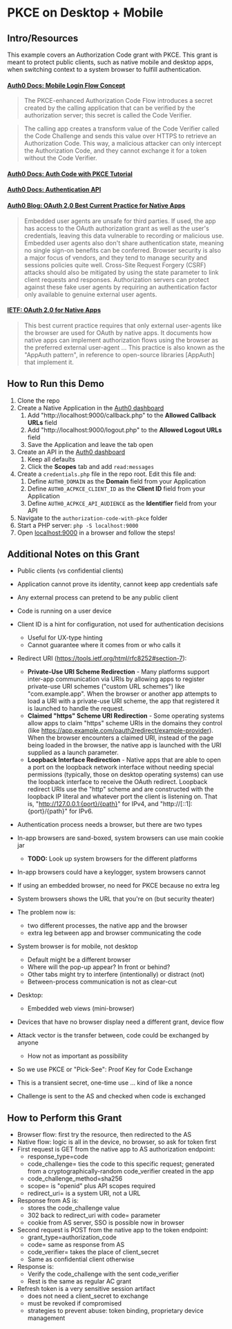 # PKCE on Desktop + Mobile

## Intro/Resources

This example covers an Authorization Code grant with PKCE. This grant is meant to protect public clients, such as native mobile and desktop apps, when switching context to a system browser to fulfill authentication.

#### [Auth0 Docs: Mobile Login Flow Concept](https://auth0.com/docs/flows/concepts/mobile-login-flow)

> The PKCE-enhanced Authorization Code Flow introduces a secret created by the calling application that can be verified by the authorization server; this secret is called the Code Verifier.

> The calling app creates a transform value of the Code Verifier called the Code Challenge and sends this value over HTTPS to retrieve an Authorization Code. This way, a malicious attacker can only intercept the Authorization Code, and they cannot exchange it for a token without the Code Verifier.

#### [Auth0 Docs: Auth Code with PKCE Tutorial](https://auth0.com/docs/api-auth/tutorials/authorization-code-grant-pkce)

#### [Auth0 Docs: Authentication API](https://auth0.com/docs/api/authentication#native-mobile-login-flow44)

#### [Auth0 Blog: OAuth 2.0 Best Current Practice for Native Apps](https://auth0.com/blog/oauth-2-best-practices-for-native-apps/)

> Embedded user agents are unsafe for third parties. If used, the app has access to the OAuth authorization grant as well as the user's credentials, leaving this data vulnerable to recording or malicious use.
> Embedded user agents also don't share authentication state, meaning no single sign-on benefits can be conferred.
> Browser security is also a major focus of vendors, and they tend to manage security and sessions policies quite well.
> Cross-Site Request Forgery (CSRF) attacks should also be mitigated by using the state parameter to link client requests and responses.
> Authorization servers can protect against these fake user agents by requiring an authentication factor only available to genuine external user agents.

#### [IETF: OAuth 2.0 for Native Apps](https://tools.ietf.org/html/rfc8252)

>  This best current practice requires that only external user-agents like the browser are used for OAuth by native apps.  It documents how native apps can implement authorization flows using the browser as the preferred external user-agent ... This practice is also known as the "AppAuth pattern", in reference to open-source libraries [AppAuth] that implement it.

## How to Run this Demo

1. Clone the repo
2. Create a Native Application in the [Auth0 dashboard](https://manage.auth0.com/#/applications)
	1. Add "http://localhost:9000/callback.php" to the **Allowed Callback URLs** field
	2. Add "http://localhost:9000/logout.php" to the **Allowed Logout URLs** field
	3. Save the Application and leave the tab open
3. Create an API in the [Auth0 dashboard](https://manage.auth0.com/#/apis)
	1. Keep all defaults
	2. Click the **Scopes** tab and add `read:messages`
4. Create a `credentials.php` file in the repo root. Edit this file and:
	1. Define `AUTH0_DOMAIN` as the **Domain** field from your Application
	2. Define `AUTH0_ACPKCE_CLIENT_ID` as the **Client ID** field from your Application
	3. Define `AUTH0_ACPKCE_API_AUDIENCE` as the **Identifier** field from your API
5. Navigate to the `authorization-code-with-pkce` folder
6. Start a PHP server: `php -S localhost:9000`
7. Open [localhost:9000](http://localhost:9000) in a browser and follow the steps!

## Additional Notes on this Grant

- Public clients (vs confidential clients)
- Application cannot prove its identity, cannot keep app credentials safe
- Any external process can pretend to be any public client
- Code is running on a user device
- Client ID is a hint for configuration, not used for authentication decisions
	- Useful for UX-type hinting
	- Cannot guarantee where it comes from or who calls it
- Redirect URI (https://tools.ietf.org/html/rfc8252#section-7):
	- **Private-Use URI Scheme Redirection** - Many platforms support inter-app communication via URIs by allowing apps to register private-use URI schemes ("custom URL schemes") like "com.example.app".  When the browser or another app attempts to load a URI with a private-use URI scheme, the app that registered it is launched to handle the request.
	- **Claimed "https" Scheme URI Redirection** - Some operating systems allow apps to claim "https" scheme URIs in the domains they control (like https://app.example.com/oauth2redirect/example-provider). When the browser encounters a claimed URI, instead of the page being loaded in the browser, the native app is launched with the URI supplied as a launch parameter.
	- **Loopback Interface Redirection** - Native apps that are able to open a port on the loopback network interface without needing special permissions (typically, those on desktop operating systems) can use the loopback interface to receive the OAuth redirect. Loopback redirect URIs use the "http" scheme and are constructed with the loopback IP literal and whatever port the client is listening on. That is, "http://127.0.0.1:{port}/{path}" for IPv4, and "http://[::1]:{port}/{path}" for IPv6.

- Authentication process needs a browser, but there are two types
- In-app browsers are sand-boxed, system browsers can use main cookie jar
	- **TODO:** Look up system browsers for the different platforms

- In-app browsers could have a keylogger, system browsers cannot
- If using an embedded browser, no need for PKCE because no extra leg
- System browsers shows the URL that you're on (but security theater)
- The problem now is:
	- two different processes, the native app and the browser
	- extra leg between app and browser communicating the code
- System browser is for mobile, not desktop
	- Default might be a different browser
	- Where will the pop-up appear? In front or behind?
	- Other tabs might try to interfere (intentionally) or distract (not)
	- Between-process communication is not as clear-cut
- Desktop:
	- Embedded web views (mini-browser)
- Devices that have no browser display need a different grant, device flow
- Attack vector is the transfer between, code could be exchanged by anyone
	- How not as important as possibility
- So we use PKCE or "Pick-See": Proof Key for Code Exchange
- This is a transient secret, one-time use ... kind of like a nonce
- Challenge is sent to the AS and checked when code is exchanged

## How to Perform this Grant

- Browser flow: first try the resource, then redirected to the AS
- Native flow: logic is all in the device, no browser, so ask for token first
- First request is GET from the native app to AS authorization endpoint:
	- response_type=code
	- code_challenge= ties the code to this specific request; generated from a cryptographically-random code_verifier created in the app
	- code_challenge_method=sha256
	- scope= is "openid" plus API scopes required
	- redirect_uri= is a system URI, not a URL
- Response from AS is:
	- stores the code_challenge value
	- 302 back to redirect_uri with code= parameter
	- cookie from AS server, SSO is possible now in browser
- Second request is POST from the native app to the token endpoint:
	- grant_type=authorization_code
	- code= same as response from AS
	- code_verifier= takes the place of client_secret
	- Same as confidential client otherwise
- Response is:
	- Verify the code_challenge with the sent code_verifier
	- Rest is the same as regular AC grant
- Refresh token is a very sensitive session artifact
	- does not need a client_secret to exchange
	- must be revoked if compromised
	- strategies to prevent abuse: token binding, proprietary device management

